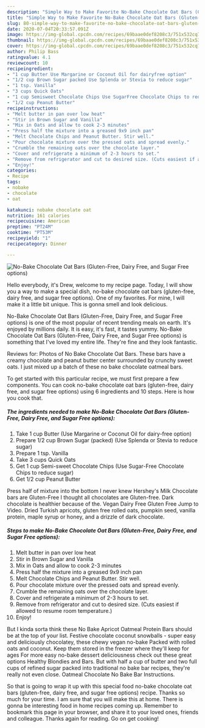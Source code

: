 ```yaml
---
description: "Simple Way to Make Favorite No-Bake Chocolate Oat Bars (Gluten-Free, Dairy Free, and Sugar Free options)"
title: "Simple Way to Make Favorite No-Bake Chocolate Oat Bars (Gluten-Free, Dairy Free, and Sugar Free options)"
slug: 80-simple-way-to-make-favorite-no-bake-chocolate-oat-bars-gluten-free-dairy-free-and-sugar-free-options
date: 2020-07-04T20:33:57.091Z
image: https://img-global.cpcdn.com/recipes/69baae0def8208c3/751x532cq70/no-bake-chocolate-oat-bars-gluten-free-dairy-free-and-sugar-free-options-recipe-main-photo.jpg
thumbnail: https://img-global.cpcdn.com/recipes/69baae0def8208c3/751x532cq70/no-bake-chocolate-oat-bars-gluten-free-dairy-free-and-sugar-free-options-recipe-main-photo.jpg
cover: https://img-global.cpcdn.com/recipes/69baae0def8208c3/751x532cq70/no-bake-chocolate-oat-bars-gluten-free-dairy-free-and-sugar-free-options-recipe-main-photo.jpg
author: Philip Bass
ratingvalue: 4.1
reviewcount: 10
recipeingredient:
- "1 cup Butter Use Margarine or Coconut Oil for dairyfree option"
- "1/2 cup Brown Sugar packed Use Splenda or Stevia to reduce sugar"
- "1 tsp. Vanilla"
- "3 cups Quick Oats"
- "1 cup Semisweet Chocolate Chips Use SugarFree Chocolate Chips to reduce sugar"
- "1/2 cup Peanut Butter"
recipeinstructions:
- "Melt butter in pan over low heat"
- "Stir in Brown Sugar and Vanilla"
- "Mix in Oats and allow to cook 2-3 minutes"
- "Press half the mixture into a greased 9x9 inch pan"
- "Melt Chocolate Chips and Peanut Butter. Stir well."
- "Pour chocolate mixture over the pressed oats and spread evenly."
- "Crumble the remaining oats over the chocolate layer."
- "Cover and refrigerate a minimum of 2-3 hours to set."
- "Remove from refrigerator and cut to desired size. (Cuts easiest if allowed to resume room temperature.)"
- "Enjoy!"
categories:
- Recipe
tags:
- nobake
- chocolate
- oat

katakunci: nobake chocolate oat 
nutrition: 161 calories
recipecuisine: American
preptime: "PT24M"
cooktime: "PT53M"
recipeyield: "1"
recipecategory: Dinner

---
```



![No-Bake Chocolate Oat Bars (Gluten-Free, Dairy Free, and Sugar Free options)](https://img-global.cpcdn.com/recipes/69baae0def8208c3/751x532cq70/no-bake-chocolate-oat-bars-gluten-free-dairy-free-and-sugar-free-options-recipe-main-photo.jpg)

Hello everybody, it's Drew, welcome to my recipe page. Today, I will show you a way to make a special dish, no-bake chocolate oat bars (gluten-free, dairy free, and sugar free options). One of my favorites. For mine, I will make it a little bit unique. This is gonna smell and look delicious.

No-Bake Chocolate Oat Bars (Gluten-Free, Dairy Free, and Sugar Free options) is one of the most popular of recent trending meals on earth. It's enjoyed by millions daily. It is easy, it's fast, it tastes yummy. No-Bake Chocolate Oat Bars (Gluten-Free, Dairy Free, and Sugar Free options) is something that I've loved my entire life. They're fine and they look fantastic.

Reviews for: Photos of No Bake Chocolate Oat Bars. These bars have a creamy chocolate and peanut butter center surrounded by crunchy sweet oats. I just mixed up a batch of these no bake chocolate oatmeal bars.


To get started with this particular recipe, we must first prepare a few components. You can cook no-bake chocolate oat bars (gluten-free, dairy free, and sugar free options) using 6 ingredients and 10 steps. Here is how you cook that.

<!--inarticleads1-->

##### The ingredients needed to make No-Bake Chocolate Oat Bars (Gluten-Free, Dairy Free, and Sugar Free options):

1. Take 1 cup Butter (Use Margarine or Coconut Oil for dairy-free option)
1. Prepare 1/2 cup Brown Sugar (packed) (Use Splenda or Stevia to reduce sugar)
1. Prepare 1 tsp. Vanilla
1. Take 3 cups Quick Oats
1. Get 1 cup Semi-sweet Chocolate Chips (Use Sugar-Free Chocolate Chips to reduce sugar)
1. Get 1/2 cup Peanut Butter


Press half of mixture into the bottom I never knew Hershey&#39;s Milk Chocolate bars are Gluten-Free I thought all chocolates are Gluten-free. Dark chocolate is healthier because of the. Vegan Dairy Free Gluten Free Jump to Video. Dried Turkish apricots, gluten free rolled oats, pumpkin seed, vanilla protein, maple syrup or honey, and a drizzle of dark chocolate. 

<!--inarticleads2-->

##### Steps to make No-Bake Chocolate Oat Bars (Gluten-Free, Dairy Free, and Sugar Free options):

1. Melt butter in pan over low heat
1. Stir in Brown Sugar and Vanilla
1. Mix in Oats and allow to cook 2-3 minutes
1. Press half the mixture into a greased 9x9 inch pan
1. Melt Chocolate Chips and Peanut Butter. Stir well.
1. Pour chocolate mixture over the pressed oats and spread evenly.
1. Crumble the remaining oats over the chocolate layer.
1. Cover and refrigerate a minimum of 2-3 hours to set.
1. Remove from refrigerator and cut to desired size. (Cuts easiest if allowed to resume room temperature.)
1. Enjoy!


But I kinda sorta think these No Bake Apricot Oatmeal Protein Bars should be at the top of your list. Festive chocolate coconut snowballs - super easy and deliciously chocolatey, these chewy vegan no-bake Packed with rolled oats and coconut. Keep them stored in the freezer where they&#39;ll keep for ages For more easy no-bake dessert deliciousness check out these great options Healthy Blondies and Bars. But with half a cup of butter and two full cups of refined sugar packed into traditional no bake bar recipes, they&#39;re really not even close. Oatmeal Chocolate No Bake Bar Instructions. 

So that is going to wrap it up with this special food no-bake chocolate oat bars (gluten-free, dairy free, and sugar free options) recipe. Thanks so much for your time. I am sure that you will make this at home. There is gonna be interesting food in home recipes coming up. Remember to bookmark this page in your browser, and share it to your loved ones, friends and colleague. Thanks again for reading. Go on get cooking!

